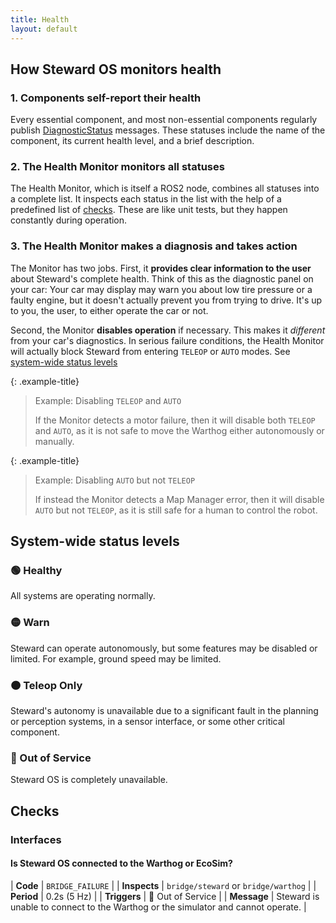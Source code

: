 ```yaml
---
title: Health
layout: default
---
```


## How Steward OS monitors health

### 1. Components self-report their health

Every essential component, and most non-essential components regularly publish [DiagnosticStatus](https://docs.ros.org/en/noetic/api/diagnostic_msgs/html/msg/DiagnosticStatus.html) messages. These statuses include the name of the component, its current health level, and a brief description.

### 2. The Health Monitor monitors all statuses

The Health Monitor, which is itself a ROS2 node, combines all statuses into a complete list. It inspects each status in the list with the help of a predefined list of [checks](#checks). These are like unit tests, but they happen constantly during operation.

### 3. The Health Monitor makes a diagnosis and takes action

The Monitor has two jobs. First, it **provides clear information to the user** about Steward's complete health. Think of this as the diagnostic panel on your car: Your car may display may warn you about low tire pressure or a faulty engine, but it doesn't actually prevent you from trying to drive. It's up to you, the user, to either operate the car or not.

Second, the Monitor **disables operation** if necessary. This makes it *different* from your car's diagnostics. In serious failure conditions, the Health Monitor will actually block Steward from entering `TELEOP` or `AUTO` modes. See [system-wide status levels](#system-wide-status-levels)

{: .example-title}
> Example: Disabling `TELEOP` and `AUTO`
>
> If the Monitor detects a motor failure, then it will disable both `TELEOP` and `AUTO`, as it is not safe to move the Warthog either autonomously or manually.

{: .example-title}
> Example: Disabling `AUTO` but not `TELEOP`
>
> If instead the Monitor detects a Map Manager error, then it will disable `AUTO` but not `TELEOP`, as it is still safe for a human to control the robot.

## System-wide status levels

### 🟢 Healthy

All systems are operating normally.

### 🟡 Warn

Steward can operate autonomously, but some features may be disabled or limited. For example, ground speed may be limited.

### 🟠 Teleop Only

Steward's autonomy is unavailable due to a significant fault in the planning or perception systems, in a sensor interface, or some other critical component.

### 🔴 Out of Service

Steward OS is completely unavailable.


## Checks

### Interfaces

#### Is Steward OS connected to the Warthog or EcoSim?

| **Code**     | `BRIDGE_FAILURE`  |
| **Inspects** |  `bridge/steward` or `bridge/warthog`  |
| **Period** |  0.2s (5 Hz)  |
| **Triggers** | 🔴 Out of Service  |
| **Message**  | Steward is unable to connect to the Warthog or the simulator and cannot operate.  |
